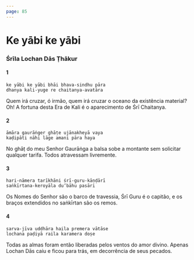 ```yaml
---
page: 85
---
```


# Ke yābi ke yābi

### Śrīla Lochan Dās Ṭhākur

#### 1

    ke yābi ke yābi bhāi bhava-sindhu pāra
    dhanya kali-yuge re chaitanya-avatāra

Quem irá cruzar, ó irmão, quem irá cruzar o oceano da existência material? Oh! A fortuna desta Era de Kali é o aparecimento de Śrī Chaitanya.

#### 2

    āmāra gaurāṅger ghāṭe ujānakheyā vaya
    kaḍipāti nāhi lāge amani pāra haya

No ghāṭ do meu Senhor Gaurāṅga a balsa sobe a montante sem solicitar qualquer tarifa. Todos atravessam livremente.

#### 3

    hari-nāmera tarīkhāni śrī-guru-kāṇḍārī
    saṅkīrtana-keroyāla du’bāhu pasāri

Os Nomes do Senhor são o barco de travessia, Śrī Guru é o capitão, e os braços extendidos no saṅkīrtan são os remos.

#### 4

    sarva-jīva uddhāra haila premera vātāse
    lochana paḍiyā raila karamera doṣe

Todas as almas foram então liberadas pelos ventos do amor divino. Apenas Lochan Dās caiu e ficou para trás, em decorrência de seus pecados.

